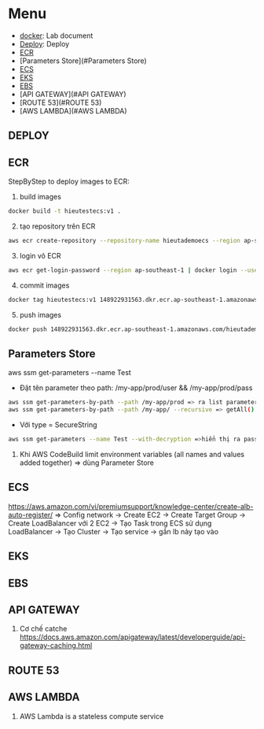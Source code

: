 Menu
=============
* [docker](#): Lab document
* [Deploy](#DEPLOY): Deploy
* [ECR](#ECR) 
* [Parameters Store](#Parameters Store) 
* [ECS](#ECS) 
* [EKS](#EKS) 
* [EBS](#EBS) 
* [API GATEWAY](#API GATEWAY) 
* [ROUTE 53](#ROUTE 53) 
* [AWS LAMBDA](#AWS LAMBDA) 


## DEPLOY

## ECR
StepByStep to deploy images to ECR:
1. build images
```bash
docker build -t hieutestecs:v1 .
```
2. tạo repository trên ECR
```bash
aws ecr create-repository --repository-name hieutademoecs --region ap-southeast-1
```
3. login vô ECR
```bash
aws ecr get-login-password --region ap-southeast-1 | docker login --username AWS --password-stdin 148922931563.dkr.ecr.ap-southeast-1.amazonaws.com
```
4. commit images
```bash
docker tag hieutestecs:v1 148922931563.dkr.ecr.ap-southeast-1.amazonaws.com/hieutademoecs
```
5. push images
```bash
docker push 148922931563.dkr.ecr.ap-southeast-1.amazonaws.com/hieutademoecs
```

## Parameters Store
aws ssm get-parameters --name Test
- Đặt tên parameter theo path: /my-app/prod/user && /my-app/prod/pass
```bash
aws ssm get-parameters-by-path --path /my-app/prod => ra list parameters có path...
aws ssm get-parameters-by-path --path /my-app/ --recursive => getAll()
```
- Với type = SecureString
```bash
aws ssm get-parameters --name Test --with-decryption =>hiển thị ra password value "hiểu được"
```

1. Khi AWS CodeBuild limit environment variables (all names and values added together) => dùng Parameter Store

## ECS
https://aws.amazon.com/vi/premiumsupport/knowledge-center/create-alb-auto-register/
=> Config network -> Create EC2 -> Create Target Group -> Create LoadBalancer với 2 EC2 -> Tạo Task trong ECS sử dụng LoadBalancer -> Tạo Cluster -> Tạo service -> gắn lb nảy tạo vào


## EKS

## EBS

## API GATEWAY
1. Cơ chế catche
https://docs.aws.amazon.com/apigateway/latest/developerguide/api-gateway-caching.html

## ROUTE 53


## AWS LAMBDA
1. AWS Lambda is a stateless compute service
